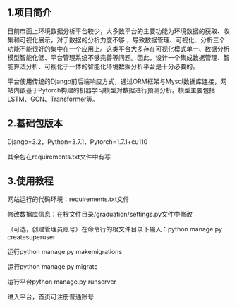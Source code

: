 ## 1.项目简介
目前市面上环境数据分析平台较少，大多数平台的主要功能为环境数据的获取、收集和可视化展示，对于数据的分析力度不够 ，导致数据管理、可视化、分析三个功能不能很好的集中在一个应用上。这类平台大多存在可视化模式单一、数据分析模型智能化低、平台管理系统不够完善等问题。因此，设计一个集成数据管理、智能算法分析、可视化于一体的智能化环境数据分析平台是十分必要的。

平台使用传统的Django前后端响应方式，通过ORM框架与Mysql数据库连接，网站内嵌基于Pytorch构建的机器学习模型对数据进行预测分析。模型主要包括LSTM、GCN、Transformer等。

## 2.基础包版本
Django=3.2，Python=3.7.1，Pytorch=1.7.1+cu110

其余包在requirements.txt文件中有写

## 3.使用教程

网站运行的代码环境：requirements.txt文件

修改数据库信息：在根文件目录/graduation/settings.py文件中修改

（可选，创建管理员账号）在命令行的根文件目录下输入：python manage.py createsuperuser

运行python manage.py makemigrations

运行python manage.py migrate

运行平台python manage.py runserver

进入平台，首页可注册普通账号